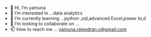 - 👋 Hi, I’m yamuna
- 👀 I’m interested in ...data analytics 
- 🌱 I’m currently learning ...python ,sql,advanced Excel,power bi,d
- 💞️ I’m looking to collaborate on ...
- 📫 How to reach me ...
yamuna.rajendran.v@gmail.com 
<!---
3mar1993/3mar1993 is a ✨ special ✨ repository because its `README.md` (this file) appears on your GitHub profile.
You can click the Preview link to take a look at your changes.
--->

